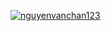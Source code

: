 <a href="https://nguyenvanchan123.github.io/CV" rel="nofollow"><img src="/nguyenvanchan123/nguyenvanchan123/main/dino.gif" alt="nguyenvanchan123" style="max-width: 100%;"></a>

